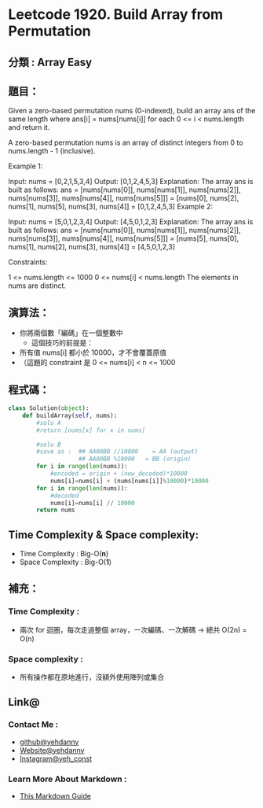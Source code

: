 # Leetcode  1920. Build Array from Permutation

## 分類 : Array Easy

## 題目：
Given a zero-based permutation nums (0-indexed), build an array ans of the same length where ans[i] = nums[nums[i]] for each 0 <= i < nums.length and return it.

A zero-based permutation nums is an array of distinct integers from 0 to nums.length - 1 (inclusive).

Example 1:

Input: nums = [0,2,1,5,3,4]
Output: [0,1,2,4,5,3]
Explanation: The array ans is built as follows: 
ans = [nums[nums[0]], nums[nums[1]], nums[nums[2]], nums[nums[3]], nums[nums[4]], nums[nums[5]]]
    = [nums[0], nums[2], nums[1], nums[5], nums[3], nums[4]]
    = [0,1,2,4,5,3]
Example 2:

Input: nums = [5,0,1,2,3,4]
Output: [4,5,0,1,2,3]
Explanation: The array ans is built as follows:
ans = [nums[nums[0]], nums[nums[1]], nums[nums[2]], nums[nums[3]], nums[nums[4]], nums[nums[5]]]
    = [nums[5], nums[0], nums[1], nums[2], nums[3], nums[4]]
    = [4,5,0,1,2,3]

Constraints:

1 <= nums.length <= 1000
0 <= nums[i] < nums.length
The elements in nums are distinct.

## 演算法：
- 你將兩個數「編碼」在一個整數中
  - 這個技巧的前提是：
- 所有值 nums[i] 都小於 10000，才不會覆蓋原值
- （這題的 constraint 是 0 <= nums[i] < n <= 1000

## 程式碼：
```python
class Solution(object):
    def buildArray(self, nums):
        #solu A
        #return [nums[x] for x in nums]

        #solu B
        #save as :  ## AA00BB //10000    = AA (output)
                    ## AA00BB %10000   = BB (origin)
        for i in range(len(nums)):
            #encoded = origin + (new_decoded)*10000
            nums[i]=nums[i] + (nums[nums[i]]%10000)*10000
        for i in range(len(nums)):
            #decoded
            nums[i]=nums[i] // 10000
        return nums

```
## Time Complexity & Space complexity:
- Time Complexity   :   Big-O(__n__)
- Space Complexity   :  Big-O(__1__)

## 補充：
### Time Complexity :
- 兩次 for 迴圈，每次走過整個 array，一次編碼、一次解碼 → 總共 O(2n) = O(n)
### Space complexity :
- 所有操作都在原地進行，沒額外使用陣列或集合

## Link@
### Contact Me : 
- [github@yehdanny](https://github.com/yehdanny)
- [Website@yehdanny](https://yehdanny.github.io/mypage/html/index.html)
- [Instagram@yeh_const](https://www.instagram.com/yeh_const?igsh=MTVlNTl2eGVkeWI2MA%3D%3D&utm_source=qr)
### Learn More About Markdown :
- [This Markdown Guide](https://www.markdownguide.org/)
